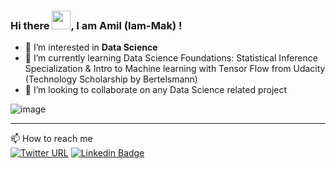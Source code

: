 ### Hi there <img src="https://raw.githubusercontent.com/MartinHeinz/MartinHeinz/master/wave.gif" width="30px">, I am Amil (Iam-Mak) !   


- 👀 I’m interested in **Data Science**
- 🌱 I’m currently learning Data Science Foundations: Statistical Inference Specialization & Intro to Machine learning with Tensor Flow from Udacity (Technology Scholarship by Bertelsmann)
- 💞️ I’m looking to collaborate on any Data Science related project

![image](https://user-images.githubusercontent.com/92245436/148645445-a104bacf-fb0d-48d3-acc7-df2185d0aef8.png)


<!---
Iam-Mak/Iam-Mak is a ✨ special ✨ repository because its `README.md` (this file) appears on your GitHub profile.
You can click the Preview link to take a look at your changes.
--->



---
 📫 How to reach me  <br>
[![Twitter URL](https://img.shields.io/twitter/url?style=social&url=https%3A%2F%2Ftwitter.com%2FMohdAmilKhan8)](https://twitter.com/MohdAmilKhan8)
[![Linkedin Badge](https://img.shields.io/badge/-LinkedIn-blue?style=&logo=LinkedIn&logoColor=white&link=https://www.linkedin.com/in/amilk/)](https://www.linkedin.com/in/amilk/)


